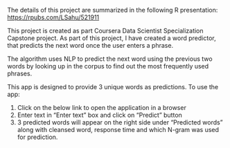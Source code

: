 The details of this project are summarized in the following R presentation:
https://rpubs.com/LSahu/521911

This project is created as part Coursera Data Scientist Specialization Capstone project. As part of this project, I have created a word predictor, that predicts the next word once the user enters a phrase.

The algorithm uses NLP to predict the next word using the previous two words by looking up in the corpus to find out the most frequently used phrases.

This app is designed to provide 3 unique words as predictions.
To use the app:
1. Click on the below link to open the application in a browser
2. Enter text in “Enter text” box and click on “Predict” button
3. 3 predicted words will appear on the right side under “Predicted words” along with cleansed word, response time and which N-gram was used for prediction.
